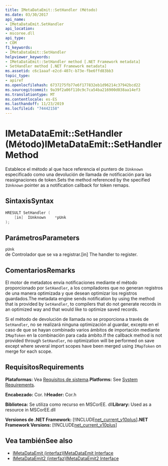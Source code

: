 ```yaml
---
title: IMetaDataEmit::SetHandler (Método)
ms.date: 03/30/2017
api_name:
- IMetaDataEmit.SetHandler
api_location:
- mscoree.dll
api_type:
- COM
f1_keywords:
- IMetaDataEmit::SetHandler
helpviewer_keywords:
- IMetaDataEmit::SetHandler method [.NET Framework metadata]
- SetHandler method [.NET Framework metadata]
ms.assetid: c6c1aaaf-e2cd-407c-b73e-fbe6ffd83bb3
topic_type:
- apiref
ms.openlocfilehash: 6737275fb77e6f177832eb1d96214c37942bcd22
ms.sourcegitcommit: 9a39f2a06f110c9c7ca54ba216900d038aa14ef3
ms.translationtype: MT
ms.contentlocale: es-ES
ms.lasthandoff: 11/23/2019
ms.locfileid: "74442158"
---
```

# <a name="imetadataemitsethandler-method"></a><span data-ttu-id="04b75-102">IMetaDataEmit::SetHandler (Método)</span><span class="sxs-lookup"><span data-stu-id="04b75-102">IMetaDataEmit::SetHandler Method</span></span>
<span data-ttu-id="04b75-103">Establece el método al que hace referencia el puntero de `IUnknown` especificado como una devolución de llamada de notificación para las reasignaciones de token.</span><span class="sxs-lookup"><span data-stu-id="04b75-103">Sets the method referenced by the specified `IUnknown` pointer as a notification callback for token remaps.</span></span>  
  
## <a name="syntax"></a><span data-ttu-id="04b75-104">Sintaxis</span><span class="sxs-lookup"><span data-stu-id="04b75-104">Syntax</span></span>  
  
```cpp  
HRESULT SetHandler (   
    [in]  IUnknown    *pUnk  
);  
```  
  
## <a name="parameters"></a><span data-ttu-id="04b75-105">Parámetros</span><span class="sxs-lookup"><span data-stu-id="04b75-105">Parameters</span></span>  
 `pUnk`  
 <span data-ttu-id="04b75-106">de Controlador que se va a registrar.</span><span class="sxs-lookup"><span data-stu-id="04b75-106">[in] The handler to register.</span></span>  
  
## <a name="remarks"></a><span data-ttu-id="04b75-107">Comentarios</span><span class="sxs-lookup"><span data-stu-id="04b75-107">Remarks</span></span>  
 <span data-ttu-id="04b75-108">El motor de metadatos envía notificaciones mediante el método proporcionado por `SetHandler`, a los compiladores que no generan registros de una manera optimizada y que desean optimizar los registros guardados.</span><span class="sxs-lookup"><span data-stu-id="04b75-108">The metadata engine sends notification by using the method that is provided by `SetHandler`, to compilers that do not generate records in an optimized way and that would like to optimize saved records.</span></span>  
  
 <span data-ttu-id="04b75-109">Si el método de devolución de llamada no se proporciona a través de `SetHandler`, no se realizará ninguna optimización al guardar, excepto en el caso de que se hayan combinado varios ámbitos de importación mediante `IMapToken` en la combinación para cada ámbito.</span><span class="sxs-lookup"><span data-stu-id="04b75-109">If the callback method is not provided through `SetHandler`, no optimization will be performed on save except where several import scopes have been merged using `IMapToken` on merge for each scope.</span></span>  
  
## <a name="requirements"></a><span data-ttu-id="04b75-110">Requisitos</span><span class="sxs-lookup"><span data-stu-id="04b75-110">Requirements</span></span>  
 <span data-ttu-id="04b75-111">**Plataformas:** Vea [Requisitos de sistema](../../../../docs/framework/get-started/system-requirements.md).</span><span class="sxs-lookup"><span data-stu-id="04b75-111">**Platforms:** See [System Requirements](../../../../docs/framework/get-started/system-requirements.md).</span></span>  
  
 <span data-ttu-id="04b75-112">**Encabezado:** Cor. h</span><span class="sxs-lookup"><span data-stu-id="04b75-112">**Header:** Cor.h</span></span>  
  
 <span data-ttu-id="04b75-113">**Biblioteca:** Se utiliza como recurso en MSCorEE. dll</span><span class="sxs-lookup"><span data-stu-id="04b75-113">**Library:** Used as a resource in MSCorEE.dll</span></span>  
  
 <span data-ttu-id="04b75-114">**Versiones de .NET Framework:** [!INCLUDE[net_current_v10plus](../../../../includes/net-current-v10plus-md.md)]</span><span class="sxs-lookup"><span data-stu-id="04b75-114">**.NET Framework Versions:** [!INCLUDE[net_current_v10plus](../../../../includes/net-current-v10plus-md.md)]</span></span>  
  
## <a name="see-also"></a><span data-ttu-id="04b75-115">Vea también</span><span class="sxs-lookup"><span data-stu-id="04b75-115">See also</span></span>

- [<span data-ttu-id="04b75-116">IMetaDataEmit (interfaz)</span><span class="sxs-lookup"><span data-stu-id="04b75-116">IMetaDataEmit Interface</span></span>](../../../../docs/framework/unmanaged-api/metadata/imetadataemit-interface.md)
- [<span data-ttu-id="04b75-117">IMetaDataEmit2 (interfaz)</span><span class="sxs-lookup"><span data-stu-id="04b75-117">IMetaDataEmit2 Interface</span></span>](../../../../docs/framework/unmanaged-api/metadata/imetadataemit2-interface.md)
